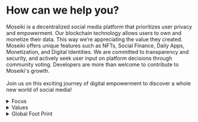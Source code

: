 # How can we help you?

Moseiki is a decentralized social media platform that prioritizes user privacy and empowerment. Our blockchain technology allows users to own and monetize their data. This way we’re appreciating the value they created. Moseiki offers unique features such as NFTs, Social Finance, Daily Apps, Monetization, and Digital Identities. We are committed to transparency and security, and actively seek user input on platform decisions through community voting. Developers are more than welcome to contribute to Moseiki's growth.\
\
Join us on this exciting journey of digital empowerment to discover a whole new world of social media!

<details>

<summary>Focus</summary>

At Moseiki, we're all about putting the power back in the hands of the people and supporting their creativity with advanced tools for them to reach limitless possibilities. Our focus is on creating a fun and fair social media experience combining user friendly interfaces of Web2 apps with the capabilities of Web3 technologies where users can truly own and control their digital identities and content.

</details>

<details>

<summary>Values</summary>

Moseiki is a social media platform that empowers users, promotes fairness and security, fosters innovation, and leverages cutting-edge technologies like blockchain. We believe in putting our users first and creating a more equitable and inclusive social media landscape.

</details>

<details>

<summary>Global Foot Print</summary>

We celebrate diversity and inclusion. We are dedicated to creating a welcoming environment where everyone is valued and respected. The end game is to shape the future of social media. It’s a task we can’t achieve without your contribution.

Together, we can rewrite the rules and create a digital world that puts people first, co-existing with digital tools to support them.

Join us in this journey to create a mosaic of creativity, transformation, constant curiosity, and change.

</details>

